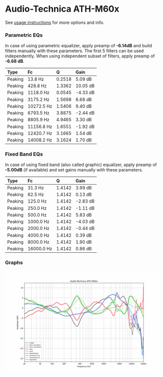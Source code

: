 # Audio-Technica ATH-M60x
See [usage instructions](https://github.com/jaakkopasanen/AutoEq#usage) for more options and info.

### Parametric EQs
In case of using parametric equalizer, apply preamp of **-6.14dB** and build filters manually
with these parameters. The first 5 filters can be used independently.
When using independent subset of filters, apply preamp of **-6.68 dB**.

| Type    | Fc         |      Q | Gain     |
|:--------|:-----------|:-------|:---------|
| Peaking | 13.8 Hz    | 0.2518 | 5.09 dB  |
| Peaking | 428.8 Hz   | 1.3362 | 10.05 dB |
| Peaking | 1118.0 Hz  | 0.0545 | -4.33 dB |
| Peaking | 3175.2 Hz  | 1.5698 | 6.68 dB  |
| Peaking | 10272.5 Hz | 1.5406 | 9.40 dB  |
| Peaking | 6793.5 Hz  | 3.8875 | -2.44 dB |
| Peaking | 8805.9 Hz  | 4.9465 | 3.30 dB  |
| Peaking | 11156.8 Hz | 1.6551 | -1.92 dB |
| Peaking | 12420.7 Hz | 3.1665 | 1.54 dB  |
| Peaking | 14008.2 Hz | 3.1624 | 1.70 dB  |

### Fixed Band EQs
In case of using fixed band (also called graphic) equalizer, apply preamp of **-5.00dB**
(if available) and set gains manually with these parameters.

| Type    | Fc         |      Q | Gain     |
|:--------|:-----------|:-------|:---------|
| Peaking | 31.3 Hz    | 1.4142 | 3.99 dB  |
| Peaking | 62.5 Hz    | 1.4142 | 0.13 dB  |
| Peaking | 125.0 Hz   | 1.4142 | -2.83 dB |
| Peaking | 250.0 Hz   | 1.4142 | -1.11 dB |
| Peaking | 500.0 Hz   | 1.4142 | 5.83 dB  |
| Peaking | 1000.0 Hz  | 1.4142 | -4.03 dB |
| Peaking | 2000.0 Hz  | 1.4142 | -0.44 dB |
| Peaking | 4000.0 Hz  | 1.4142 | 0.39 dB  |
| Peaking | 8000.0 Hz  | 1.4142 | 1.90 dB  |
| Peaking | 16000.0 Hz | 1.4142 | 0.86 dB  |

### Graphs
![](./Audio-Technica%20ATH-M60x.png)